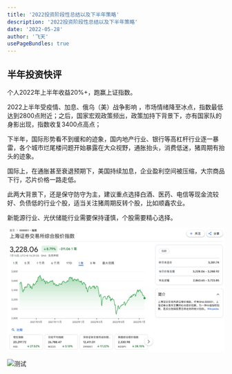 ```yaml
---
title: '2022投资阶段性总结以及下半年策略'
description: '2022投资阶段性总结以及下半年策略'
date: '2022-05-28'
author: '飞天'
usePageBundles: true
---
```


## 半年投资快评

个人2022年上半年收益20%+，跑赢上证指数。



2022上半年受疫情、加息、俄乌（美）战争影响 ，市场情绪降至冰点，指数最低达到2800点附近；之后，国家宏观政策频出，政策加持下背景下，亦有国家队的身影出现，指数收复3400点高点；

下半年，国际形势看不到缓和的迹象，国内地产行业、银行等高杠杆行业逐一暴雷，各个城市烂尾楼问题开始暴露在大众视野，通胀抬头，消费低迷，猪周期有抬头的迹象。

国际上，在通胀甚至衰退预期下，美国持续加息，企业盈利空间被压缩，大宗商品下行，芯片价格一路走低。

此两大背景下，还是保守防守为主，建议重点选择白酒、医药、电信等现金流较好、负债低的行业个股，适当关注猪周期反转个股，比如顺鑫农业。

新能源行业、光伏储能行业需要保持谨慎，个股需要精心选择。



![image-20220716151738911](image-20220716151738911.png)


![测试](https://img-blog.csdn.net/20180308161418275)